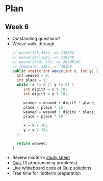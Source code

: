 # Plan
## Week 6
* Outstanding questions?
* Weave walk-through
  ```java
  // weave(128,394); => 132984
  // weave(394,128); => 319248
  // weave(2384, 12); => 20308142
  // (weave(9, 318); => 30198
  public static int weave(int x, int y) {
    int weaved = 0;
    int place = 1;
    while (x != 0 || y != 0) {
       int digitX = x % 10;
       int digitY = y % 10;

       weaved = weaved + digitY * place;
       place = place * 10;
       weaved = weaved + digitX * place;
       place = place * 10;

       x = x / 10;
       y = y / 10;
    }

    return weaved;
  }
  ```
* Review midterm [study sheet](../midterm/study-sheet.md)
* [Quiz](quiz.md) (3 programming problems)
* Live whiteboard code of Quiz solutions
* Free time for midterm preparation
